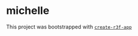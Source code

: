 # michelle

This project was bootstrapped with [`create-r3f-app`](https://github.com/utsuboco/create-r3f-app)